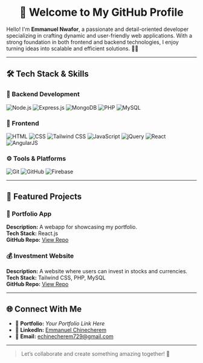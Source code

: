 <h1 align="center">👋 Welcome to My GitHub Profile</h1>

Hello! I'm **Emmanuel Nwafor**, a passionate and detail-oriented developer specializing in crafting dynamic and user-friendly web applications. With a strong foundation in both frontend and backend technologies, I enjoy turning ideas into scalable and efficient solutions. 🗼🗼

---

## 🛠️ Tech Stack & Skills

### 🔧 Backend Development  
![Node.js](https://img.shields.io/badge/Node.js-339933?style=for-the-badge&logo=nodedotjs&logoColor=white)
![Express.js](https://img.shields.io/badge/Express.js-000000?style=for-the-badge&logo=express&logoColor=white)
![MongoDB](https://img.shields.io/badge/MongoDB-4EA94B?style=for-the-badge&logo=mongodb&logoColor=white)
![PHP](https://img.shields.io/badge/PHP-777BB4?style=for-the-badge&logo=php&logoColor=white)
![MySQL](https://img.shields.io/badge/MySQL-4479A1?style=for-the-badge&logo=mysql&logoColor=white)

### 🎨 Frontend  
![HTML](https://img.shields.io/badge/HTML-E34F26?style=for-the-badge&logo=html5&logoColor=white)
![CSS](https://img.shields.io/badge/CSS-1572B6?style=for-the-badge&logo=css3&logoColor=white)
![Tailwind CSS](https://img.shields.io/badge/Tailwind_CSS-06B6D4?style=for-the-badge&logo=tailwind-css&logoColor=white)
![JavaScript](https://img.shields.io/badge/JavaScript-F7DF1E?style=for-the-badge&logo=javascript&logoColor=black)
![jQuery](https://img.shields.io/badge/jQuery-0769AD?style=for-the-badge&logo=jquery&logoColor=white)
![React](https://img.shields.io/badge/React-20232A?style=for-the-badge&logo=react&logoColor=61DAFB)
![AngularJS](https://img.shields.io/badge/AngularJS-DD0031?style=for-the-badge&logo=angularjs&logoColor=white)

### ⚙️ Tools & Platforms  
![Git](https://img.shields.io/badge/Git-F05032?style=for-the-badge&logo=git&logoColor=white)
![GitHub](https://img.shields.io/badge/GitHub-181717?style=for-the-badge&logo=github&logoColor=white)
![Firebase](https://img.shields.io/badge/Firebase-FFCA28?style=for-the-badge&logo=firebase&logoColor=black)

---

## 🚀 Featured Projects

### 📁 Portfolio App  
**Description:** A webapp for showcasing my portfolio.  
**Tech Stack:** React.js  
**GitHub Repo:** [View Repo](https://github.com/emmanuel-nwafor/portfolio)

### 💰 Investment Website  
**Description:** A website where users can invest in stocks and currencies.  
**Tech Stack:** Tailwind CSS, PHP, MySQL  
**GitHub Repo:** [View Repo](https://github.com/emmanuel-nwafor/investment-site)

---

## 🌐 Connect With Me

- 🔗 **Portfolio:** _Your Portfolio Link Here_  
- 💼 **LinkedIn:** [Emmanuel Chinecherem](https://www.linkedin.com/in/emmanuel-chinecherem-767739284/)  
- 📧 **Email:** echinecherem729@gmail.com

---

> Let’s collaborate and create something amazing together! 🚀
